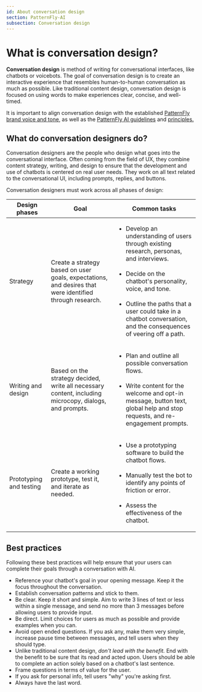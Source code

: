 ```yaml
---
id: About conversation design
section: PatternFly-AI
subsection: Conversation design
---
```


# What is conversation design?

**Conversation design** is method of writing for conversational interfaces, like chatbots or voicebots. The goal of conversation design is to create an interactive experience that resembles human-to-human conversation as much as possible. Like traditional content design, conversation design is focused on using words to make experiences clear, concise, and well-timed.

It is important to align conversation design with the established [PatternFly brand voice and tone](/ux-writing/brand-voice-and-tone), as well as the [PatternFly AI guidelines](/patternfly-ai/ai-guidelines) and [principles.](/ai/about-ai)

## What do conversation designers do? 

Conversation designers are the people who design what goes into the conversational interface. Often coming from the field of UX, they combine content strategy, writing, and design to ensure that the development and use of chatbots is centered on real user needs. They work on all text related to the conversational UI, including prompts, replies, and buttons.

Conversation designers must work across all phases of design:

| **Design phases** | **Goal** | **Common tasks** |
| --- | --- | --- |
| Strategy | Create a strategy based on user goals, expectations, and desires that were identified through research. | <ul><li>Develop an understanding of users through existing research, personas, and interviews.</li><br /><li>Decide on the chatbot's personality, voice, and tone.</li><br /><li>Outline the paths that a user could take in a chatbot conversation, and the consequences of veering off a path.</li></ul> |     
| Writing and design | Based on the strategy decided, write all necessary content, including microcopy, dialogs, and prompts. | <ul><li>Plan and outline all possible conversation flows.</li><br /><li>Write content for the welcome and opt-in message, button text, global help and stop requests, and re-engagement prompts.</li></ul> |
| Prototyping and testing | Create a working prototype, test it, and iterate as needed.| <ul><li>Use a prototyping software to build the chatbot flows.</li><br /><li>Manually test the bot to identify any points of friction or error.</li><br /><li>Assess the effectiveness of the chatbot.</li></ul>

## Best practices 

Following these best practices will help ensure that your users can complete their goals through a conversation with AI. 

- Reference your chatbot's goal in your opening message. Keep it the focus throughout the conversation.
- Establish conversation patterns and stick to them. 
- Be clear. Keep it short and simple. Aim to write 3 lines of text or less within a single message, and send no more than 3 messages before allowing users to provide input. 
- Be direct. Limit choices for users as much as possible and provide examples when you can.
- Avoid open ended questions. If you ask any, make them very simple, increase pause time between messages, and tell users when they should type. 
- Unlike traditional content design, *don't lead with the benefit.* End with the benefit to be sure that its read and acted upon. Users should be able to complete an action solely based on a chatbot's last sentence. 
- Frame questions in terms of value for the user.
- If you ask for personal info, tell users "why" you're asking first. 
- Always have the last word.

